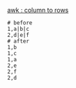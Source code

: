 [awk : column to rows ](01_awk_column_to_rows.md)
```
# before
1,a|b|c
2,d|e|f
# after
1,b
1,c
1,a
2,e
2,f
2,d
```
